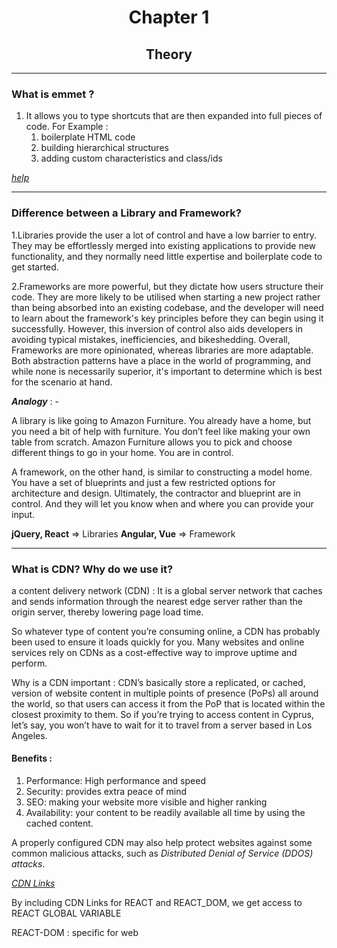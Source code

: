
# <center>Chapter 1</center>
## <center>Theory</center>
---
### **What is emmet ?**
1. It allows you to type shortcuts that are then expanded into full pieces of code.
For Example : 
    1. boilerplate HTML code
    2. building hierarchical structures
    3. adding custom characteristics and class/ids

[*_help_*](https://docs.emmet.io/cheat-sheet/)

---
### **Difference between a Library and Framework?**
1.Libraries provide the user a lot of control and have a low barrier to entry. They may be effortlessly merged into existing applications to provide new functionality, and they normally need little expertise and boilerplate code to get started.

2.Frameworks are more powerful, but they dictate how users structure their code. They are more likely to be utilised when starting a new project rather than being absorbed into an existing codebase, and the developer will need to learn about the framework's key principles before they can begin using it successfully. However, this inversion of control also aids developers in avoiding typical mistakes, inefficiencies, and bikeshedding.
Overall, Frameworks are more opinionated, whereas libraries are more adaptable. Both abstraction patterns have a place in the world of programming, and while none is necessarily superior, it's important to determine which is best for the scenario at hand.

**_Analogy_** : -

A library is like going to Amazon Furniture. You already have a home, but you need a bit of help with furniture. You don’t feel like making your own table from scratch.  Amazon Furniture allows you to pick and choose different things to go in your home. You are in control.

A framework, on the other hand, is similar to constructing a model home. You have a set of blueprints and just a few restricted options for architecture and design. Ultimately, the contractor and blueprint are in control. And they will let you know when and where you can provide your input.

**jQuery, React** => Libraries 
**Angular, Vue** => Framework

---
### **What is CDN? Why do we use it?**
a content delivery network (CDN) : It is a global server network that caches and sends information through the nearest edge server rather than the origin server, thereby lowering page load time.

So whatever type of content you’re consuming online, a CDN has probably been used to ensure it loads quickly for you. Many websites and online services rely on CDNs as a cost-effective way to improve uptime and perform.

Why is a CDN important :
CDN’s basically store a replicated, or cached, version of website content in multiple points of presence (PoPs) all around the world, so that users can access it from the PoP that is located within the closest proximity to them. So if you’re trying to access content in Cyprus, let’s say, you won’t have to wait for it to travel from a server based in Los Angeles.

#### Benefits : 
1. Performance: High performance and speed
2. Security: provides extra peace of mind
3. SEO: making your website more visible and higher ranking 
4. Availability: your content to be readily available all time by using the cached content. 

A properly configured CDN may also help protect websites against some common malicious attacks, such as _Distributed Denial of Service (DDOS) attacks_.

[*CDN Links*](https://reactjs.org/docs/cdn-links.html#gatsby-focus-wrapper)

By including CDN Links for REACT and REACT_DOM, we get access to REACT GLOBAL VARIABLE

REACT-DOM : specific for web
